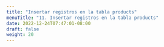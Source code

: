 ```yaml
---
title: "Insertar registros en la tabla products"
menuTitle: "11. Insertar registros en la tabla products"
date: 2022-12-24T07:47:01-08:00
draft: false
weight: 20
---
```

